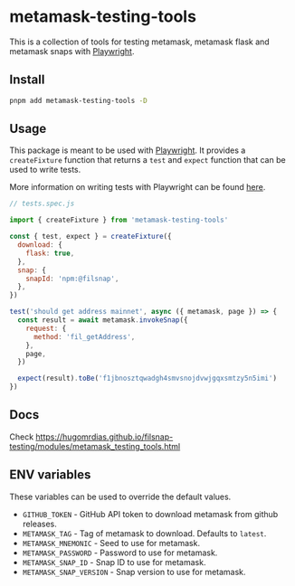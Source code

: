 # metamask-testing-tools

This is a collection of tools for testing metamask, metamask flask and metamask snaps with [Playwright](https://playwright.dev/).

## Install

```bash
pnpm add metamask-testing-tools -D
```

## Usage

This package is meant to be used with [Playwright](https://playwright.dev/). It provides a `createFixture` function that returns a `test` and `expect` function that can be used to write tests.

More information on writing tests with Playwright can be found [here](https://playwright.dev/docs/test-intro).

```js
// tests.spec.js

import { createFixture } from 'metamask-testing-tools'

const { test, expect } = createFixture({
  download: {
    flask: true,
  },
  snap: {
    snapId: 'npm:@filsnap',
  },
})

test('should get address mainnet', async ({ metamask, page }) => {
  const result = await metamask.invokeSnap({
    request: {
      method: 'fil_getAddress',
    },
    page,
  })

  expect(result).toBe('f1jbnosztqwadgh4smvsnojdvwjgqxsmtzy5n5imi')
})
```

## Docs

Check <https://hugomrdias.github.io/filsnap-testing/modules/metamask_testing_tools.html>

## ENV variables

These variables can be used to override the default values.

- `GITHUB_TOKEN` - GitHub API token to download metamask from github releases.
- `METAMASK_TAG` - Tag of metamask to download. Defaults to `latest`.
- `METAMASK_MNEMONIC` - Seed to use for metamask.
- `METAMASK_PASSWORD` - Password to use for metamask.
- `METAMASK_SNAP_ID` - Snap ID to use for metamask.
- `METAMASK_SNAP_VERSION` - Snap version to use for metamask.